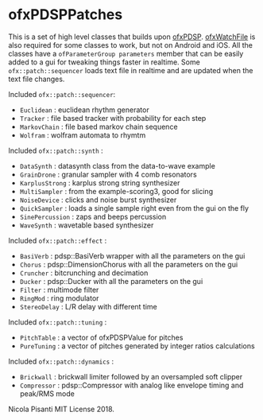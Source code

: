 ofxPDSPPatches
=====================================

This is a set of high level classes that builds upon [ofxPDSP](https://github.com/npisanti/ofxPDSP).  [ofxWatchFile](https://github.com/nariakiiwatani/ofxWatchFile.git) is also required for some classes to work, but not on Android and iOS. All the classes have a `ofParameterGroup parameters` member that can be easily added to a gui for tweaking things faster in realtime. Some `ofx::patch::sequencer` loads text file in realtime and are updated when the text file changes.

Included `ofx::patch::sequencer`:
- `Euclidean` : euclidean rhythm generator
- `Tracker` : file based tracker with probability for each step 
- `MarkovChain` : file based markov chain sequence
- `Wolfram` : wolfram automata to rhymtm
   
Included `ofx::patch::synth` :
- `DataSynth` : datasynth class from the data-to-wave example
- `GrainDrone` : granular sampler with 4 comb resonators
- `KarplusStrong` : karplus strong string synthesizer
- `MultiSampler` : from the example-scoring3, good for slicing
- `NoiseDevice` : clicks and noise burst synthesizer
- `QuickSampler` : loads a single sample right even from the gui on the fly
- `SinePercussion` : zaps and beeps percussion
- `WaveSynth` : wavetable based synthesizer

Included `ofx::patch::effect` :
- `BasiVerb` : pdsp::BasiVerb wrapper with all the parameters on the gui
- `Chorus` : pdsp::DimensionChorus with all the parameters on the gui
- `Cruncher` : bitcrunching and decimation
- `Ducker` : pdsp::Ducker with all the parameters on the gui
- `Filter` : multimode filter 
- `RingMod` : ring modulator
- `StereoDelay` : L/R delay with different time 

Included `ofx::patch::tuning` :
- `PitchTable` : a vector of ofxPDSPValue for pitches 
- `PureTuning` : a vector of pitches generated by integer ratios calculations

Included `ofx::patch::dynamics` :
- `Brickwall` : brickwall limiter followed by an oversampled soft clipper
- `Compressor` : pdsp::Compressor with analog like envelope timing and peak/RMS mode


Nicola Pisanti MIT License 2018.


